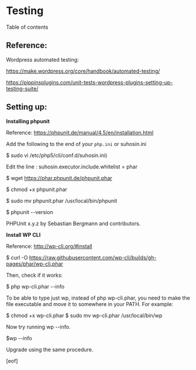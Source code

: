 # Testing

Table of contents


Reference:
----------

Wordpress automated testing:

https://make.wordpress.org/core/handbook/automated-testing/

https://pippinsplugins.com/unit-tests-wordpress-plugins-setting-up-testing-suite/


Setting up:
-----------

**Installing phpunit**

Reference: https://phpunit.de/manual/4.5/en/installation.html

Add the following to the end of your `php.ini` or suhosin.ini  

$ sudo vi /etc/php5/cli/conf.d/suhosin.ini)

Edit the line : suhosin.executor.include.whitelist = phar


$ wget https://phar.phpunit.de/phpunit.phar

$ chmod +x phpunit.phar

$ sudo mv phpunit.phar /usr/local/bin/phpunit

$ phpunit --version

PHPUnit x.y.z by Sebastian Bergmann and contributors.


**Install WP CLI**

Reference: http://wp-cli.org/#install

$ curl -O https://raw.githubusercontent.com/wp-cli/builds/gh-pages/phar/wp-cli.phar

Then, check if it works:

$ php wp-cli.phar --info

To be able to type just wp, instead of php wp-cli.phar, you need to make the file executable and move it to somewhere in your PATH. For example:

$ chmod +x wp-cli.phar
$ sudo mv wp-cli.phar /usr/local/bin/wp

Now try running wp --info.

$wp --info

Upgrade using the same procedure.

[eof]